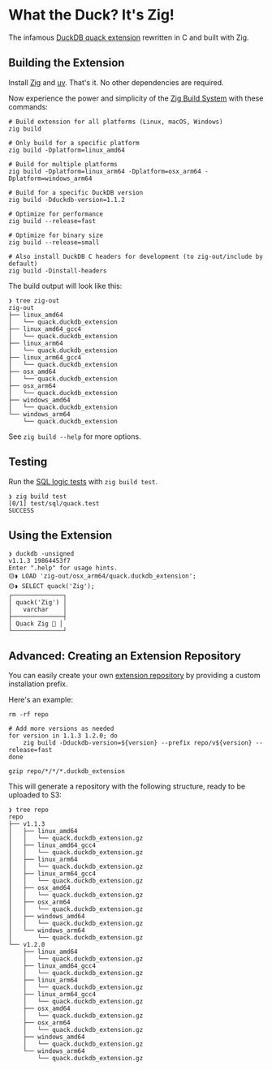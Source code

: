 # What the Duck? It's Zig!

The infamous [DuckDB quack extension](https://duckdb.org/community_extensions/extensions/quack.html) rewritten in C and built with Zig.

## Building the Extension

Install [Zig](https://ziglang.org) and [uv](https://docs.astral.sh/uv/). That's it. No other dependencies are required.

Now experience the power and simplicity of the [Zig Build System](https://ziglang.org/learn/build-system/) with these commands:

```
# Build extension for all platforms (Linux, macOS, Windows)
zig build

# Only build for a specific platform
zig build -Dplatform=linux_amd64

# Build for multiple platforms
zig build -Dplatform=linux_arm64 -Dplatform=osx_arm64 -Dplatform=windows_arm64

# Build for a specific DuckDB version
zig build -Dduckdb-version=1.1.2

# Optimize for performance
zig build --release=fast

# Optimize for binary size
zig build --release=small

# Also install DuckDB C headers for development (to zig-out/include by default)
zig build -Dinstall-headers
```

The build output will look like this:

```
❯ tree zig-out
zig-out
├── linux_amd64
│   └── quack.duckdb_extension
├── linux_amd64_gcc4
│   └── quack.duckdb_extension
├── linux_arm64
│   └── quack.duckdb_extension
├── linux_arm64_gcc4
│   └── quack.duckdb_extension
├── osx_amd64
│   └── quack.duckdb_extension
├── osx_arm64
│   └── quack.duckdb_extension
├── windows_amd64
│   └── quack.duckdb_extension
└── windows_arm64
    └── quack.duckdb_extension
```

See `zig build --help` for more options.

## Testing

Run the [SQL logic tests](https://duckdb.org/docs/dev/sqllogictest/intro.html) with `zig build test`.

```
❯ zig build test
[0/1] test/sql/quack.test
SUCCESS
```

## Using the Extension

```
❯ duckdb -unsigned
v1.1.3 19864453f7
Enter ".help" for usage hints.
🟡◗ LOAD 'zig-out/osx_arm64/quack.duckdb_extension';
🟡◗ SELECT quack('Zig');
┌──────────────┐
│ quack('Zig') │
│   varchar    │
├──────────────┤
│ Quack Zig 🐥 │
└──────────────┘
```

## Advanced: Creating an Extension Repository

You can easily create your own [extension repository](https://duckdb.org/docs/extensions/working_with_extensions.html#creating-a-custom-repository) by providing a custom installation prefix.

Here's an example:

```
rm -rf repo

# Add more versions as needed
for version in 1.1.3 1.2.0; do
    zig build -Dduckdb-version=${version} --prefix repo/v${version} --release=fast
done

gzip repo/*/*/*.duckdb_extension
```

This will generate a repository with the following structure, ready to be uploaded to S3:

```
❯ tree repo
repo
├── v1.1.3
│   ├── linux_amd64
│   │   └── quack.duckdb_extension.gz
│   ├── linux_amd64_gcc4
│   │   └── quack.duckdb_extension.gz
│   ├── linux_arm64
│   │   └── quack.duckdb_extension.gz
│   ├── linux_arm64_gcc4
│   │   └── quack.duckdb_extension.gz
│   ├── osx_amd64
│   │   └── quack.duckdb_extension.gz
│   ├── osx_arm64
│   │   └── quack.duckdb_extension.gz
│   ├── windows_amd64
│   │   └── quack.duckdb_extension.gz
│   └── windows_arm64
│       └── quack.duckdb_extension.gz
└── v1.2.0
    ├── linux_amd64
    │   └── quack.duckdb_extension.gz
    ├── linux_amd64_gcc4
    │   └── quack.duckdb_extension.gz
    ├── linux_arm64
    │   └── quack.duckdb_extension.gz
    ├── linux_arm64_gcc4
    │   └── quack.duckdb_extension.gz
    ├── osx_amd64
    │   └── quack.duckdb_extension.gz
    ├── osx_arm64
    │   └── quack.duckdb_extension.gz
    ├── windows_amd64
    │   └── quack.duckdb_extension.gz
    └── windows_arm64
        └── quack.duckdb_extension.gz
```
